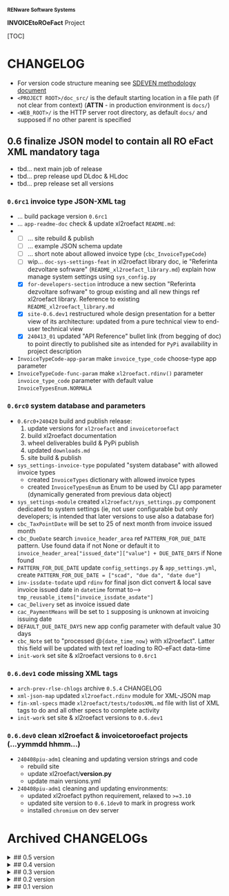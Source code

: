 <small>**RENware Software Systems**</small>

**INVOICEtoROeFact** Project

[TOC]


# CHANGELOG

- For version code structure meaning see [SDEVEN methodology document](http://sdeven.renware.eu)
- `<PROJECT ROOT>/doc_src/` is the default starting location in a file path (if not clear from context) (**ATTN** - in production environment is `docs/`)
- `<WEB_ROOT>/` is the HTTP server root directory, as default `docs/` and supposed if no other parent is specified


<!-- #TODO #NOTE ...
====[ General PLAN ]====

* ---[ general planning board ]---:
    * -#NOTE link Swagger servicii web: `https://mfinante.gov.ro/web/efactura/informatii-tehnice`
    * -#NOTE link specif API incarcare fact: `https://mfinante.gov.ro/static/10/eFactura/upload.html#/EFacturaUpload/handleRequest`

* ---[ FUTURE NEW APP COMMANDS ]---:
    * `config` - set `config_settings.py` variables (make it INTERACTIVELY using `Rich prompt`)
    * `xl2json` - 99% closed
    * `json2xml` - see module WRXML,
    * `json2pdf` - new module. tbd..,
    * `xml2roefact` - see module LDXML
    * chk for other commands from doc `https://invoicetoroefact.renware.eu/commercial_agreement/110-SRE-api_to_roefact_requirements.html#componenta-xl2roefact`
-->



## 0.6 finalize JSON model to contain all RO eFact XML mandatory taga

* tbd... next main job of release
* tbd... prep release upd DLdoc & HLdoc
* tbd... prep release set all versions


### `0.6rc1` invoice type JSON-XML tag

* ... build package version `0.6rc1`
* ... `app-readme-doc` check & update xl2roefact `README.md`:
*   * [ ] ... site rebuild & publish
    * [ ] ... example JSON schema update
    * [ ] ... short note about allowed invoice type (`cbc_InvoiceTypeCode`)
    * [ ] wip... `doc-sys-settings-feat` in xl2roefact library doc, ie "Referinta dezvoltare sofrware" (`README_xl2roefact_library.md`) explain how manage system settings using `sys_config.py`
    * [x] `for-developers-section` introduce a new section "Referinta dezvoltare sofrware" to group existing and all new things ref xl2roefact library. Reference to existing `README_xl2roefact_library.md`
    * [x] `site-0.6.dev1` restructured whole design presentation for a better view of its architecture: updated from a pure technical view to end-user technical view
    * [x] `240413_01` updated "API Reference" bullet link (from begging of doc) to point directly to published site as intended for `PyPi` availability in project description
* `InvoiceTypeCode-app-param` make `invoice_type_code` choose-type app parameter
* `InvoiceTypeCode-func-param` make `xl2roefact.rdinv()` parameter `invoice_type_code` parameter with default value `InvoiceTypesEnum.NORMALA`

### `0.6rc0` system database and parameters

* `0.6rc0+240420` build and publish release:
    1. update versions for `xl2roefact` and `invoicetoroefact`
    2. build xl2roefact documentation
    4. wheel deliverables build & PyPi publish
    5. updated `downloads.md`
    6. site build & publish
* `sys_settings-invoice-type` populated "system database" with allowed invoice types
    * created `InvoiceTypes` dictionary with allowed invoice types
    * created `InvoiceTypesEnum` as Enum to be used by CLI app parameter (dynamically generated from previous data object)
* `sys_settings-module` created `xl2roefact/sys_settings.py` component dedicated to system settings (ie, not user configurable but only developers; is intended that later versions to use also a database for)
* `cbc_TaxPointDate` will be set to 25 of next month from invoice issued month
* `cbc_DueDate` search `invoice_header_area` ref `PATTERN_FOR_DUE_DATE` pattern. Use found data if not None or default it to `invoice_header_area["issued_date"]["value"] + DUE_DATE_DAYS` if None found
* `PATTERN_FOR_DUE_DATE` update `config_settings.py` & `app_settings.yml`, create `PATTERN_FOR_DUE_DATE = ["scad", "due da", "date due"]`
* `inv-issdate-todate` upd `rdinv` for final json dict convert & local save invoice issued date in `datetime` format to--> `tmp_reusable_items["invoice_issdate_asdate"]`
* `cac_Delivery` set as invoice issued date
* `cac_PaymentMeans` will be set to `1` supposing is unknown at invoicing issuing date
* `DEFAULT_DUE_DATE_DAYS` new app config parameter with default value 30 days
* `cbc_Note` set to "processed @`{date_time_now}` with xl2roefact". Latter this field will be updated with text ref loading to RO-eFact data-time
* `init-work` set site & xl2roefact versions to `0.6rc1`

### `0.6.dev1` code missing XML tags

* `arch-prev-rlse-chlogs` archive `0.5.4` CHANGELOG
* `xml-json-map` updated `xl2roefact.rdinv` module for XML-JSON map
* `fin-xml-specs` made `xl2roefact/tests/todosXML.md` file with list of XML tags to do and all other specs to complete activity
* `init-work` set site & xl2roefact versions to `0.6.dev1`

### `0.6.dev0` clean xl2roefact & invoicetoroefact projects (...yymmdd hhmm...)

* `240408piu-adm1` cleaning and updating version strings and code
    * rebuild site
    * update xl2roefact/__version.py__
    * update main versions.yml
* `240408piu-adm1`  cleaning and updating environments:
    * updated xl2roefact python requirement, relaxed to `>=3.10`
    * updated site version to `0.6.1dev0` to mark in progress work
    * installed `chromium` on dev server










# Archived CHANGELOGs

<!--* [...v_xxx...](./changelog_history/CHANGELOG-xxx.md) -->

<details markdown="1"><summary markdown="1">
## 0.5 version
</summary>

* [`0.5.4` invoice supplier from owner master data](./changelog_history/CHANGELOG-0.5.4.md)
* [`0.5.3rc1` fix invoice JSON key "cac:Party" naming](./changelog_history/CHANGELOG-0.5.3rc1.md)
* [`0.5.3rc0` invoice supplier from Excel](./changelog_history/CHANGELOG-0.5.3rc0.md)
* [`0.5.2.dev2` release xl2roefact.`0.4.1.dev1` fix sEXE bug from `0.4.1.dev0` version](./changelog_history/CHANGELOG-0.5.2.dev2.md)
* [`0.5.1.dev1` site readability improvements](./changelog_history/CHANGELOG-0.5.1.dev1.md)
</details>




<details markdown="1"><summary markdown="1">
## 0.4 version
</summary>

* [`0.4.1.dev0` xl2roefact include a data directory in package for various data files "built-in" package](./changelog_history/CHANGELOG-0.4.1.dev0.md)
* [`0.4.0.dev2` externalize recommended rules for updating app setting rules](./changelog_history/CHANGELOG-0.4.0.dev2.md)
</details>




<details markdown="1"><summary markdown="1">
## 0.3 version
</summary>

* [`0.3.2b0` single EXE version](./changelog_history/CHANGELOG-0.3.2b0.md)
* [`0.3.1b1` fixed bug JSON->["Invoice"]["cac_InvoiceLine"] list[list]](./changelog_history/CHANGELOG-0.3.1b1.md)
* [`0.3.1b`  promote v0.3.0b0 deliverables: WHEEL, TRA.GZ, MSI to `0.3.1b`](./changelog_history/CHANGELOG-0.3.1b.md)
* [`0.3.0b` xl2roefact invoice taxes summary](./changelog_history/CHANGELOG-0.3.0b.md)
</details>




<details markdown="1"><summary markdown="1">
## 0.2 version
</summary>

* [`0.2.2.dev` project development environment improvements](./changelog_history/CHANGELOG-0.2.2.dev.md)
* [`0.2.1b` invoice grand totals](./changelog_history/CHANGELOG-0.2.1b.md)
* [`0.2.0b` xl2roefact invoice customer info-optional items (bank, email, reg-com, phone)](./changelog_history/CHANGELOG-0.2.0b.md)
</details>




<details markdown="1"><summary markdown="1">
## 0.1 version
</summary>

* [`0.1.22b` xl2roefact application interface improvements](./changelog_history/CHANGELOG-0.1.22b.md)
* [`0.1.21.post3` cleaned system documentation and site](./changelog_history/CHANGELOG-0.1.21.post3.md)
* [`0.1.21.post2` xl2roefact app detailed section with commands & options "--help" like](./changelog_history/CHANGELOG-0.1.21.post2.md)
* [`0.1.21.post1` fixed missing links in site root index page](./changelog_history/CHANGELOG-0.1.21.post1.md)
* [`0.1.21` rollout news in system portal invoicetoroefact.renware.eu](./changelog_history/CHANGELOG-0.1.21.md)
* [`0.1.20.dev` invoice customer address](./changelog_history/CHANGELOG-0.1.20.dev.md)
* [`0.1.19.dev` invoice customer and partial invoice total values calculations](./changelog_history/CHANGELOG-0.1.19.dev.md)
* [`0.1.18.dev` invoice customer CUI partial invoice total values calculations](./changelog_history/CHANGELOG-0.1.18.dev.md)
* [`0.1.17.dev` fixed all application & package running standard ways](./changelog_history/CHANGELOG-0.1.17.dev.md)
* [`0.1.16.dev` improving Excel kv-data search with "IN-LABEL" method](./changelog_history/CHANGELOG-0.1.16.dev.md)
* [`0.1.15` updated solution portal `http://invoicetoroefact.renware.eu/`](./changelog_history/CHANGELOG-0.1.15.md)
* [`0.1.14.dev` invoice issue date](./changelog_history/CHANGELOG-0.1.14.dev.md)
* [`0.1.13.dev` invoice currency](./changelog_history/CHANGELOG-0.1.13.dev.md)
* [`0.1.12.dev` invoice number](./changelog_history/CHANGELOG-0.1.12.dev.md)
* [`0.1.11.dev` packaging improvements for app & xl2roefact package](./changelog_history/CHANGELOG-0.1.11.dev.md)
* [`0.1.10.dev` command interface improved, `msi` package building, invoice template & updated documentation](./changelog_history/CHANGELOG-0.1.10.dev.md)
* [`0.1.9.dev` `xl2roefact.RDINV` running executable and distribution kit](./changelog_history/CHANGELOG-0.1.9.dev.md)
* [`0.1.8.dev` improved application structure and first executable release](./changelog_history/CHANGELOG-0.1.8.dev.md)
* [`0.1.7.dev` `xl2roefact.RDINV` invoice items & metadata + *OPEN ISSUES*](./changelog_history/CHANGELOG-0.1.7.dev.md)
* [`0.1.6.dev` commercial agreement OPTIONS document](changelog_history/CHANGELOG-0.1.6.dev.md)
* [`0.1.5.dev` init component *xl2roefact* for CLI application](./changelog_history/CHANGELOG-0.1.5.dev.md)
* [`0.1.4.dev` Create system backbone structure](./changelog_history/CHANGELOG-0.1.4.dev.md)
* [`0.1.3.dev` Enhancing `payments_validation_board` technical proposal](./changelog_history/CHANGELOG-0.1.3.dev.md)
* [`0.1.2.dev` Enhancing `APItoROefact` technical proposal](./changelog_history/CHANGELOG-0.1.2.dev.md)
* [`0.1.1.dev` Elaborating technical proposal](./changelog_history/CHANGELOG-0.1.1.dev.md)
* [`0.1.0.dev` System raw backbone](./changelog_history/CHANGELOG-0.1.0.dev.md)
</details>


